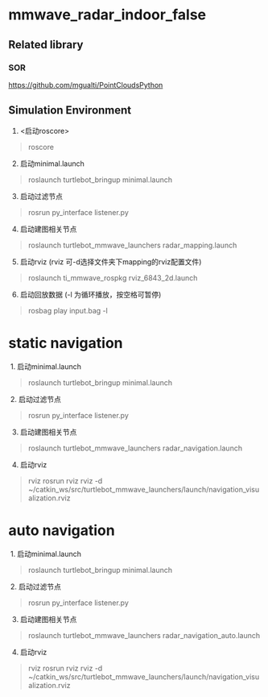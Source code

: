 # mmwave_radar_indoor_false

## Related library
### SOR
https://github.com/mgualti/PointCloudsPython


## Simulation Environment
1. <启动roscore>
> roscore
2. 启动minimal.launch
> roslaunch turtlebot_bringup minimal.launch
3. 启动过滤节点
> rosrun py_interface listener.py
4. 启动建图相关节点
> roslaunch turtlebot_mmwave_launchers radar_mapping.launch
5. 启动rviz (rviz 可-d选择文件夹下mapping的rviz配置文件)
> roslaunch ti_mmwave_rospkg rviz_6843_2d.launch
6. 启动回放数据 (-l 为循环播放，按空格可暂停)
> rosbag play input.bag -l

# static navigation

​	1. 启动minimal.launch

> roslaunch turtlebot_bringup minimal.launch

​	2. 启动过滤节点

> rosrun py_interface listener.py

3. 启动建图相关节点

> roslaunch turtlebot_mmwave_launchers radar_navigation.launch

4. 启动rviz 

> rviz rosrun rviz rviz -d ~/catkin_ws/src/turtlebot_mmwave_launchers/launch/navigation_visualization.rviz

# auto navigation

​	1. 启动minimal.launch

> roslaunch turtlebot_bringup minimal.launch

​	2. 启动过滤节点

> rosrun py_interface listener.py

3. 启动建图相关节点

> roslaunch turtlebot_mmwave_launchers radar_navigation_auto.launch

4. 启动rviz 

> rviz rosrun rviz rviz -d ~/catkin_ws/src/turtlebot_mmwave_launchers/launch/navigation_visualization.rviz